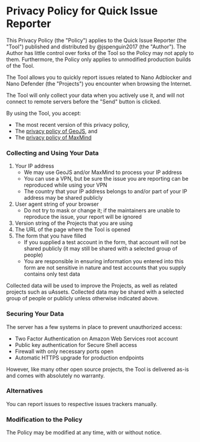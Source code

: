 # Privacy Policy for Quick Issue Reporter

This Privacy Policy (the "Policy") applies to the Quick Issue Reporter
(the "Tool") published and distributed by @jspenguin2017 (the "Author").
The Author has little control over forks of the Tool so the Policy may
not apply to them. Furthermore, the Policy only applies to unmodified
production builds of the Tool.

The Tool allows you to quickly report issues related to Nano Adblocker and Nano
Defender (the "Projects") you encounter when browsing the Internet.

The Tool will only collect your data when you actively use it, and will not
connect to remote servers before the "Send" button is clicked.

By using the Tool, you accept:
- The most recent version of this privacy policy,
- The [privacy policy of GeoJS](https://www.geojs.io/privacy/), and
- The [privacy policy of MaxMind](https://www.maxmind.com/en/privacy-policy)

### Collecting and Using Your Data

1. Your IP address
   - We may use GeoJS and/or MaxMind to process your IP address
   - You can use a VPN, but be sure the issue you are reporting can be
     reproduced while using your VPN
   - The country that your IP address belongs to and/or part of your IP address
     may be shared publicly
2. User agent string of your browser
   - Do not try to mask or change it; if the maintainers are unable to
     reproduce the issue, your report will be ignored
3. Version string of the Projects that you are using
4. The URL of the page where the Tool is opened
5. The form that you have filled
   - If you supplied a test account in the form, that account will not be
     shared publicly (it may still be shared with a selected group of
     people)
   - You are responsible in ensuring information you entered into this form
     are not sensitive in nature and test accounts that you supply contains
     only test data

Collected data will be used to improve the Projects, as well as related
projects such as uAssets. Collected data may be shared with a selected group of
people or publicly unless otherwise indicated above.

### Securing Your Data

The server has a few systems in place to prevent unauthorized access:
- Two Factor Authentication on Amazon Web Services root account
- Public key authentication for Secure Shell access
- Firewall with only necessary ports open
- Automatic HTTPS upgrade for production endpoints

However, like many other open source projects, the Tool is delivered as-is and
comes with absolutely no warranty.

### Alternatives

You can report issues to respective issues trackers manually.

### Modification to the Policy

The Policy may be modified at any time, with or without notice.
